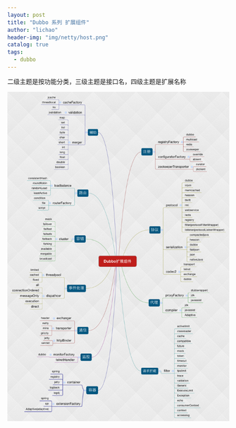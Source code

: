 ```yaml
---
layout: post
title: "Dubbo 系列 扩展组件"
author: "lichao"
header-img: "img/netty/host.png"
catalog: true
tags:
  - dubbo
---
```


二级主题是按功能分类，三级主题是接口名，四级主题是扩展名称

![dubbo](/img/dubbo/dubbo5.jpeg)
